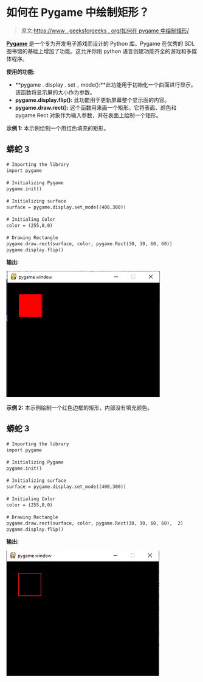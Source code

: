 # 如何在 Pygame 中绘制矩形？

> 原文:[https://www . geeksforgeeks . org/如何在 pygame 中绘制矩形/](https://www.geeksforgeeks.org/how-to-draw-rectangle-in-pygame/)

[**Pygame**](https://www.geeksforgeeks.org/introduction-to-pygame/) 是一个专为开发电子游戏而设计的 Python 库。Pygame 在优秀的 SDL 图书馆的基础上增加了功能。这允许你用 python 语言创建功能齐全的游戏和多媒体程序。

**使用的功能:**

*   **pygame . display . set _ mode():**此功能用于初始化一个曲面进行显示。该函数将显示屏的大小作为参数。
*   **pygame.display.flip():** 此功能用于更新屏幕整个显示面的内容。
*   **pygame.draw.rect():** 这个函数用来画一个矩形。它将表面、颜色和 pygame Rect 对象作为输入参数，并在表面上绘制一个矩形。

**示例 1:** 本示例绘制一个用红色填充的矩形。

## 蟒蛇 3

```
# Importing the library
import pygame

# Initializing Pygame
pygame.init()

# Initializing surface
surface = pygame.display.set_mode((400,300))

# Initialing Color
color = (255,0,0)

# Drawing Rectangle
pygame.draw.rect(surface, color, pygame.Rect(30, 30, 60, 60))
pygame.display.flip()
```

**输出:**

![](img/ddf3499da3123c9244aeb6d3a6df3560.png)

**示例 2:** 本示例绘制一个红色边框的矩形，内部没有填充颜色。

## 蟒蛇 3

```
# Importing the library
import pygame

# Initializing Pygame
pygame.init()

# Initializing surface
surface = pygame.display.set_mode((400,300))

# Initialing Color
color = (255,0,0)

# Drawing Rectangle
pygame.draw.rect(surface, color, pygame.Rect(30, 30, 60, 60),  2)
pygame.display.flip()
```

**输出:**

![](img/4f71537e91b9d4b899e11a9abe43459f.png)